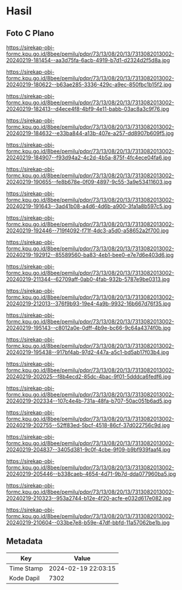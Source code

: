 # Hasil

## Foto C Plano

https://sirekap-obj-formc.kpu.go.id/8bee/pemilu/pdpr/73/13/08/20/13/7313082013002-20240219-181454--aa3d75fa-6acb-4919-b7d1-d2324d2f5d8a.jpg

https://sirekap-obj-formc.kpu.go.id/8bee/pemilu/pdpr/73/13/08/20/13/7313082013002-20240219-180622--b63ae285-3336-429c-a9ec-850fbc1b15f2.jpg

https://sirekap-obj-formc.kpu.go.id/8bee/pemilu/pdpr/73/13/08/20/13/7313082013002-20240219-182413--d4ece4f8-4bf9-4e11-babb-03ac8a3c9f76.jpg

https://sirekap-obj-formc.kpu.go.id/8bee/pemilu/pdpr/73/13/08/20/13/7313082013002-20240219-184632--e33ba844-a13b-407e-a257-dd8907b609f5.jpg

https://sirekap-obj-formc.kpu.go.id/8bee/pemilu/pdpr/73/13/08/20/13/7313082013002-20240219-184907--f93d94a2-4c2d-4b5a-875f-4fc4ece04fa6.jpg

https://sirekap-obj-formc.kpu.go.id/8bee/pemilu/pdpr/73/13/08/20/13/7313082013002-20240219-190655--fe8b678e-0f09-4897-9c55-3a9e53411603.jpg

https://sirekap-obj-formc.kpu.go.id/8bee/pemilu/pdpr/73/13/08/20/13/7313082013002-20240219-191643--3ad41b08-a4d6-4d6b-a900-3fa1a8b597c5.jpg

https://sirekap-obj-formc.kpu.go.id/8bee/pemilu/pdpr/73/13/08/20/13/7313082013002-20240219-192446--719f4092-f71f-4dc3-a5d0-a58652a2f700.jpg

https://sirekap-obj-formc.kpu.go.id/8bee/pemilu/pdpr/73/13/08/20/13/7313082013002-20240219-192912--85589560-ba83-4eb1-bee0-e7e7d6e403d6.jpg

https://sirekap-obj-formc.kpu.go.id/8bee/pemilu/pdpr/73/13/08/20/13/7313082013002-20240219-211344--62709aff-0ab0-4fab-932b-5787e9be0313.jpg

https://sirekap-obj-formc.kpu.go.id/8bee/pemilu/pdpr/73/13/08/20/13/7313082013002-20240219-212013--376f9b93-19e4-4a9b-9932-16b667d76f35.jpg

https://sirekap-obj-formc.kpu.go.id/8bee/pemilu/pdpr/73/13/08/20/13/7313082013002-20240219-195143--c8012a0e-0dff-4b9e-bc66-9c64a4374f0b.jpg

https://sirekap-obj-formc.kpu.go.id/8bee/pemilu/pdpr/73/13/08/20/13/7313082013002-20240219-195438--917bf4ab-97d2-447a-a5c1-bd5ab17f03b4.jpg

https://sirekap-obj-formc.kpu.go.id/8bee/pemilu/pdpr/73/13/08/20/13/7313082013002-20240219-202025--f8b4ecd2-85dc-4bac-9f01-5dddca6fedf6.jpg

https://sirekap-obj-formc.kpu.go.id/8bee/pemilu/pdpr/73/13/08/20/13/7313082013002-20240219-202334--107c4e4b-731a-48fa-b707-50ac051b6ad5.jpg

https://sirekap-obj-formc.kpu.go.id/8bee/pemilu/pdpr/73/13/08/20/13/7313082013002-20240219-202755--52ff83ed-5bcf-4518-86cf-37d022756c9d.jpg

https://sirekap-obj-formc.kpu.go.id/8bee/pemilu/pdpr/73/13/08/20/13/7313082013002-20240219-204837--3405d381-9c0f-4cbe-9f09-b9bf939faaf4.jpg

https://sirekap-obj-formc.kpu.go.id/8bee/pemilu/pdpr/73/13/08/20/13/7313082013002-20240219-205446--b338caeb-4654-4d71-9b7d-dda077960ba5.jpg

https://sirekap-obj-formc.kpu.go.id/8bee/pemilu/pdpr/73/13/08/20/13/7313082013002-20240219-210323--953a2744-b12e-4f20-acfe-e032d617e082.jpg

https://sirekap-obj-formc.kpu.go.id/8bee/pemilu/pdpr/73/13/08/20/13/7313082013002-20240219-210604--033be7e8-b59e-47df-bbfd-11a57062be1b.jpg


## Metadata

| Key        | Value               |
| ---------- | ------------------- |
| Time Stamp | 2024-02-19 22:03:15 |
| Kode Dapil | 7302                |



